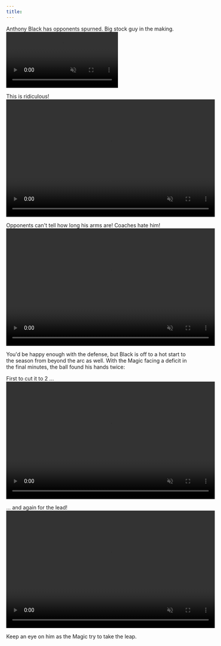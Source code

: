 ```yaml
---
title:
---
```

Anthony Black has opponents spurned. Big stock guy in the making.
<video loop controls muted>
<source src="https://videos.nba.com/nba/pbp/media/2024/10/28/0022400102/234/6b526608-84b9-f45d-87c1-eb857d5bbf50_1280x720.mp4" type="video/mp4">
</video>

This is ridiculous!
<video width="560" height="315" loop controls muted>
<source src="https://videos.nba.com/nba/pbp/media/2024/10/28/0022400102/479/09bdb620-a0cc-a8ce-2fe3-aef480bb2f30_1280x720.mp4" type="video/mp4">
</video>

Opponents can't tell how long his arms are! Coaches hate him!
<video width="560" height="315" loop controls muted>
<source src="https://videos.nba.com/nba/pbp/media/2024/10/28/0022400102/572/922cc698-8e7c-7ae3-edb5-63ad29fbf1ac_1280x720.mp4" type="video/mp4">
</video>

You'd be happy enough with the defense, but Black is off to a hot start to the season from beyond the arc as well. With the Magic facing a deficit in the final minutes, the ball found his hands twice:

First to cut it to 2 ...
<video width="560" height="315" loop controls muted>
<source src="https://videos.nba.com/nba/pbp/media/2024/10/28/0022400102/644/ae9c1121-4cf0-20e7-4190-52d5f43b0f87_1280x720.mp4" type="video/mp4">
</video>

... and again for the lead!
<video width="560" height="315" loop controls muted>
<source src="https://videos.nba.com/nba/pbp/media/2024/10/28/0022400102/711/813a4583-6194-9726-7850-a200d6da6bf0_1280x720.mp4" type="video/mp4">
</video>

Keep an eye on him as the Magic try to take the leap.